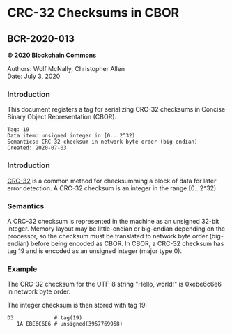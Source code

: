# CRC-32 Checksums in CBOR

## BCR-2020-013

**© 2020 Blockchain Commons**

Authors: Wolf McNally, Christopher Allen<br/>
Date: July 3, 2020

### Introduction

This document registers a tag for serializing CRC-32 checksums in Concise Binary Object Representation (CBOR).

```
Tag: 19
Data item: unsigned integer in [0...2^32)
Semantics: CRC-32 checksum in network byte order (big-endian)
Created: 2020-07-03
```

### Introduction

[CRC-32](https://en.wikipedia.org/wiki/Cyclic_redundancy_check#CRC-32_algorithm) is a common method for checksumming a block of data for later error detection. A CRC-32 checksum is an integer in the range [0...2^32).

### Semantics

A CRC-32 checksum is represented in the machine as an unsigned 32-bit integer. Memory layout may be little-endian or big-endian depending on the processor, so the checksum must be translated to network byte order (big-endian) before being encoded as CBOR. In CBOR, a CRC-32 checksum has tag 19 and is encoded as an unsigned integer (major type 0).

### Example

The CRC-32 checksum for the UTF-8 string "Hello, world!" is 0xebe6c6e6 in network byte order.

The integer checksum is then stored with tag 19:

```
D3             # tag(19)
   1A EBE6C6E6 # unsigned(3957769958)
```
